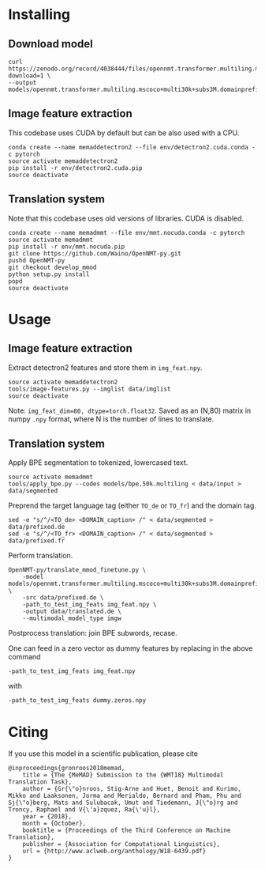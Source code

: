 Installing
==========

Download model
--------------

    curl https://zenodo.org/record/4038444/files/opennmt.transformer.multiling.mscoco%2Bmulti30k%2Bsubs3M.domainprefix.mmod.imgw.meanfeat.detectron.mask_surface.bpe50k_acc_80.57_ppl_2.43_e23.pt?download=1 \
    --output models/opennmt.transformer.multiling.mscoco+multi30k+subs3M.domainprefix.mmod.imgw.meanfeat.detectron.mask_surface.bpe50k_acc_80.57_ppl_2.43_e23.pt

Image feature extraction
------------------------

This codebase uses CUDA by default but can be also used with a CPU.

    conda create --name memaddetectron2 --file env/detectron2.cuda.conda -c pytorch
    source activate memaddetectron2
    pip install -r env/detectron2.cuda.pip
    source deactivate

Translation system
------------------

Note that this codebase uses old versions of libraries. CUDA is disabled.

    conda create --name memadmmt --file env/mmt.nocuda.conda -c pytorch
    source activate memadmmt
    pip install -r env/mmt.nocuda.pip
    git clone https://github.com/Waino/OpenNMT-py.git
    pushd OpenNMT-py
    git checkout develop_mmod
    python setup.py install
    popd
    source deactivate

Usage
=====

Image feature extraction
------------------------

Extract detectron2 features and store them in `img_feat.npy`.

    source activate memaddetectron2
    tools/image-features.py --imglist data/imglist
    source deactivate

Note: `img_feat_dim=80, dtype=torch.float32`.
Saved as an (N,80) matrix in numpy `.npy` format, where N is the number of lines to translate.

Translation system
------------------

Apply BPE segmentation to tokenized, lowercased text.

    source activate memadmmt
    tools/apply_bpe.py --codes models/bpe.50k.multiling < data/input > data/segmented

Preprend the target language tag (either `TO_de` or `TO_fr`) and the domain tag.

    sed -e "s/^/<TO_de> <DOMAIN_caption> /" < data/segmented > data/prefixed.de
    sed -e "s/^/<TO_fr> <DOMAIN_caption> /" < data/segmented > data/prefixed.fr

Perform translation.

    OpenNMT-py/translate_mmod_finetune.py \
        -model models/opennmt.transformer.multiling.mscoco+multi30k+subs3M.domainprefix.mmod.imgw.meanfeat.detectron.mask_surface.bpe50k_acc_80.57_ppl_2.43_e23.pt \
        -src data/prefixed.de \
        -path_to_test_img_feats img_feat.npy \
        -output data/translated.de \
        --multimodal_model_type imgw

Postprocess translation: join BPE subwords, recase.

One can feed in a zero vector as dummy features by replacing in the above command 

    -path_to_test_img_feats img_feat.npy

with

    -path_to_test_img_feats dummy.zeros.npy


Citing
======

If you use this model in a scientific publication, please cite

    @inproceedings{gronroos2018memad,
        title = {The {MeMAD} Submission to the {WMT18} Multimodal Translation Task},
        author = {Gr{\"o}nroos, Stig-Arne and Huet, Benoit and Kurimo, Mikko and Laaksonen, Jorma and Merialdo, Bernard and Pham, Phu and Sj{\"o}berg, Mats and Sulubacak, Umut and Tiedemann, J{\"o}rg and Troncy, Raphael and V{\'a}zquez, Ra{\'u}l},
        year = {2018},
        month = {October},
        booktitle = {Proceedings of the Third Conference on Machine Translation},
        publisher = {Association for Computational Linguistics},
        url = {http://www.aclweb.org/anthology/W18-6439.pdf}
    }

